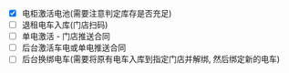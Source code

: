 - [x] 电柜激活电池(需要注意判定库存是否充足)
- [ ] 退租电车入库(门店扫码)
- [ ] 单电激活 - 门店推送合同
- [ ] 后台激活车电或单电推送合同
- [ ] 后台换绑电车(需要将原有电车入库到指定门店并解绑, 然后绑定新的电车)

